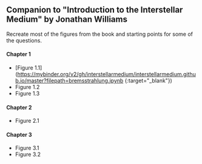 ## Companion to "Introduction to the Interstellar Medium" by Jonathan Williams

Recreate most of the figures from the book and starting points for some of the questions.

#### Chapter 1
* [Figure 1.1](https://mybinder.org/v2/gh/interstellarmedium/interstellarmedium.github.io/master?filepath=bremsstrahlung.ipynb {:target="_blank"})
* Figure 1.2
* Figure 1.3

#### Chapter 2
* Figure 2.1

#### Chapter 3
* Figure 3.1
* Figure 3.2

